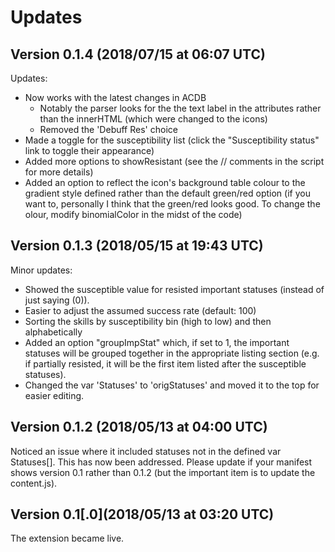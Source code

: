 # Updates
## Version 0.1.4 (2018/07/15 at 06:07 UTC)
Updates:
- Now works with the latest changes in ACDB
  - Notably the parser looks for the the text label in the attributes rather than the innerHTML (which were changed to the icons)
  - Removed the 'Debuff Res' choice 
- Made a toggle for the susceptibility list (click the "Susceptibility status" link to toggle their appearance)
- Added more options to showResistant (see the // comments in the script for more details)
- Added an option to reflect the icon's background table colour to the gradient style defined rather than the default green/red option (if you want to, personally I think that the green/red looks good. To change the olour, modify binomialColor in the midst of the code) 

## Version 0.1.3 (2018/05/15 at 19:43 UTC)
Minor updates:
- Showed the susceptible value for resisted important statuses (instead of just saying (0)).
- Easier to adjust the assumed success rate (default: 100)
- Sorting the skills by susceptibility bin (high to low) and then alphabetically
- Added an option "groupImpStat" which, if set to 1, the important statuses will be grouped together in the appropriate listing section
  (e.g. if partially resisted, it will be the first item listed after the susceptible statuses).
- Changed the var 'Statuses' to 'origStatuses' and moved it to the top for easier editing.

## Version 0.1.2 (2018/05/13 at 04:00 UTC)
 Noticed an issue where it included statuses not in the defined var Statuses[].
 This has now been addressed. Please update if your manifest shows version 0.1 rather than 0.1.2
 (but the important item is to update the content.js).
 
## Version 0.1[.0](2018/05/13 at 03:20 UTC)
The extension became live.
